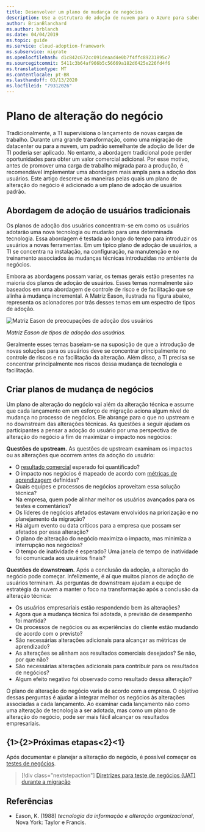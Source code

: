 ```yaml
---
title: Desenvolver um plano de mudança de negócios
description: Use a estrutura de adoção de nuvem para o Azure para saber como um plano de mudança de negócios pode ajudá-lo a implementar um plano de adoção de usuário mais amplo.
author: BrianBlanchard
ms.author: brblanch
ms.date: 04/04/2019
ms.topic: guide
ms.service: cloud-adoption-framework
ms.subservice: migrate
ms.openlocfilehash: d1c842c672cc091deaad4e0b7f4ffc89231895c7
ms.sourcegitcommit: 5411c3b64af966b5c56669a182d6425e226fd4f6
ms.translationtype: MT
ms.contentlocale: pt-BR
ms.lasthandoff: 03/13/2020
ms.locfileid: "79312026"
---
```

# <a name="business-change-plan"></a>Plano de alteração do negócio

Tradicionalmente, a TI supervisiona o lançamento de novas cargas de trabalho. Durante uma grande transformação, como uma migração de datacenter ou para a nuvem, um padrão semelhante de adoção de líder de TI poderia ser aplicado. No entanto, a abordagem tradicional pode perder oportunidades para obter um valor comercial adicional. Por esse motivo, antes de promover uma carga de trabalho migrada para a produção, é recomendável implementar uma abordagem mais ampla para a adoção dos usuários. Este artigo descreve as maneiras pelas quais um plano de alteração do negócio é adicionado a um plano de adoção de usuários padrão.

## <a name="traditional-user-adoption-approach"></a>Abordagem de adoção de usuários tradicionais

Os planos de adoção dos usuários concentram-se em como os usuários adotarão uma nova tecnologia ou mudarão para uma determinada tecnologia. Essa abordagem é testada ao longo do tempo para introduzir os usuários a novas ferramentas. Em um típico plano de adoção de usuários, a TI se concentra na instalação, na configuração, na manutenção e no treinamento associados às mudanças técnicas introduzidas no ambiente de negócios.

Embora as abordagens possam variar, os temas gerais estão presentes na maioria dos planos de adoção de usuários. Esses temas normalmente são baseados em uma abordagem de controle de risco e de facilitação que se alinha à mudança incremental. A Matriz Eason, ilustrada na figura abaixo, representa os acionadores por trás desses temas em um espectro de tipos de adoção.

![Matriz Eason de preocupações de adoção dos usuários](../../../_images/migrate/eason-matrix.jpg)

*Matriz Eason de tipos de adoção dos usuários.*

Geralmente esses temas baseiam-se na suposição de que a introdução de novas soluções para os usuários deve se concentrar principalmente no controle de riscos e na facilitação da alteração. Além disso, a TI precisa se concentrar principalmente nos riscos dessa mudança de tecnologia e facilitação.

## <a name="create-business-change-plans"></a>Criar planos de mudança de negócios

Um plano de alteração do negócio vai além da alteração técnica e assume que cada lançamento em um esforço de migração aciona algum nível de mudança no processo de negócios. Ele abrange para o que no upstream e no downstream das alterações técnicas. As questões a seguir ajudam os participantes a pensar a adoção do usuário por uma perspectiva de alteração do negócio a fim de maximizar o impacto nos negócios:

**Questões de upstream.** As questões de upstream examinam os impactos ou as alterações que ocorrem antes da adoção do usuário:

- O [resultado comercial](../../../strategy/business-outcomes/index.md) esperado foi quantificado?
- O impacto nos negócios é mapeado de acordo com [métricas de aprendizagem](../../../strategy/learning-metrics.md) definidas?
- Quais equipes e processos de negócios aproveitam essa solução técnica?
- Na empresa, quem pode alinhar melhor os usuários avançados para os testes e comentários?
- Os líderes de negócios afetados estavam envolvidos na priorização e no planejamento da migração?
- Há algum evento ou data críticos para a empresa que possam ser afetados por essa alteração?
- O plano de alteração do negócio maximiza o impacto, mas minimiza a interrupção nos negócios?
- O tempo de inatividade é esperado? Uma janela de tempo de inatividade foi comunicada aos usuários finais?

**Questões de downstream.** Após a conclusão da adoção, a alteração do negócio pode começar. Infelizmente, é aí que muitos planos de adoção de usuários terminam. As perguntas de downstream ajudam a equipe de estratégia da nuvem a manter o foco na transformação após a conclusão da alteração técnica:

- Os usuários empresariais estão respondendo bem às alterações?
- Agora que a mudança técnica foi adotada, a previsão de desempenho foi mantida?
- Os processos de negócios ou as experiências do cliente estão mudando de acordo com o previsto?
- São necessárias alterações adicionais para alcançar as métricas de aprendizado?
- As alterações se alinham aos resultados comerciais desejados? Se não, por que não?
- São necessárias alterações adicionais para contribuir para os resultados de negócios?
- Algum efeito negativo foi observado como resultado dessa alteração?

O plano de alteração do negócio varia de acordo com a empresa. O objetivo dessas perguntas é ajudar a integrar melhor os negócios às alterações associadas a cada lançamento. Ao examinar cada lançamento não como uma alteração de tecnologia a ser adotada, mas como um plano de alteração do negócio, pode ser mais fácil alcançar os resultados empresariais.

## <a name="next-steps"></a>{1&gt;{2&gt;Próximas etapas&lt;2}&lt;1}

Após documentar e planejar a alteração do negócio, é possível começar os [testes de negócios](./business-test.md).

> [!div class="nextstepaction"]
> [Diretrizes para teste de negócios (UAT) durante a migração](./business-test.md)

## <a name="references"></a>Referências

- Eason, K. (1988) _tecnologia da informação e alteração organizacional_, Nova York: Taylor e Francis.

